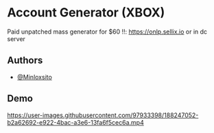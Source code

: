 # Account Generator (XBOX)
Paid unpatched mass generator for $60 !!: https://onlp.sellix.io or in dc server

## Authors

- [@Minloxsito](https://www.github.com/Minloxsito)


## Demo
https://user-images.githubusercontent.com/97933398/188247052-b2a62692-e922-4bac-a3e6-13fa6f5cec6a.mp4

